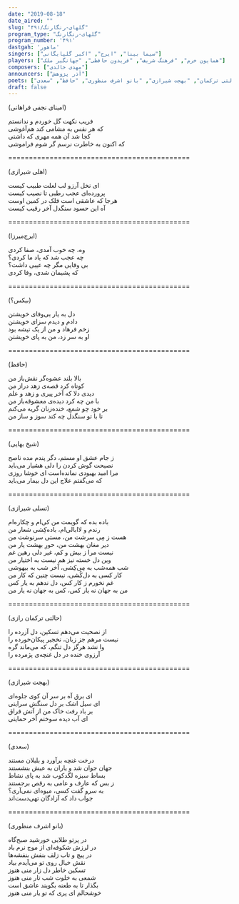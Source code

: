 ```yaml
---
date: "2019-08-18"
date_aired: ""
slug: "گلهای-رنگارنگ/۴۹۱"
program_type: "گلهای-رنگارنگ"
program_number: '۴۹۱'
dastgah: 'ماهور'
singers: ["سیما بینا", "ایرج", "اکبر گلپایگانی"]
players: ["همایون خرم", "فرهنگ شریف", "فریدون حافظی", "جهانگیر ملک"]
composers: ["مهدی خالدی"]
announcers: ["آذر پژوهش"]
poets: ["تسلی شیرازی", "امینای نجفی", "اهلی شیرازی", "ایرج‌میرزا", "بیکس", "شیخ بهایی", "حالتی ترکمان", "بهجت شیرازی", "بانو اشرف منظوری", "حافظ", "سعدی"]
draft: false
---
```


(امینای نجفی فراهانی)  

فریب نکهت گل خوردم و ندانستم  
که هر نفس به مشامی کند هم‌آغوشی  
کجا شد آن همه مهری که داشتی  
که اکنون به خاطرت نرسم گر شوم فراموشی  

============================================  

(اهلی شیرازی)  

ای نخل آرزو لب لعلت طبیب کیست  
پرورده‌ای عجب رطبی تا نصیب کیست  
هرجا که عاشقی است فلک در کمین اوست  
آه این حسود سنگدل آخر رقیب کیست  

============================================  

(ایرج‌میرزا)  

وه، چه خوب آمدی، صفا کردی  
چه عجب شد که یاد ما کردی؟  
بی وفایی مگر چه عیبی داشت؟  
که پشیمان شدی، وفا كردی  

============================================  

(بیکس؟)  

دل به یار بی‌وفای خویشتن  
دادم و دیدم سزای خویشتن  
زخم فرهاد و من از یک تیشه بود  
او به سر زد، من به پای خویشتن  

============================================  

(حافظ)  

بالا بلند عشوه‌گر نقش‌باز من  
کوتاه کرد قصه‌ی زهد دراز من  
دیدی دلا که آخر پیری و زهد و علم  
با من چه کرد دیده‌ی معشوقه‌باز من  
بر خود چو شمع، خنده‌زنان گریه می‌کنم  
تا با تو سنگدل چه کند سوز و ساز من  

============================================  

(شیخ بهایی)  

ز جام عشق او مستم، دگر پندم مده ناصح  
نصیحت گوش کردن را دلی هشیار می‌باید  
مرا امید بهبودی نمانده‌است ای خوشا روزی  
كه می‌گفتم علاج این دل بیمار می‌باید  

============================================  

(تسلی شیرازی)  

باده بده که گویمت من کی‌ام و چکاره‌ام  
رندم و لاا‌با‌لی‌ام، باده‌کِشی شعار من  
هست ز مِی سرشت من، مستی سرنوشت من  
دیر مغان بهشت من، حورِ بهشت یار من  
نیست مرا ز بیش و کم، غیر دلی رهین غم  
وین دل خسته نیز هم نیست به اختیار من  
شب همه‌شب به مِی‌کِشی، آخر شب به بیهوشی  
کار کسی به دل‌کُشی، نیست چنین که کار من  
غم نخورم ز کار کس، دل ندهم به یار کس  
من به جهان نه یار کس، کس به جهان نه یار من  

============================================  

(حالتی ترکمان رازی)  

از نصحیت می‌دهم تسکین، دل آزرده را  
نیست مرهم جز زبان، نخجیر پیکان‌خورده را  
وا نشد هرگز دل تنگم، که می‌ماند گره  
آرزوی خنده در دل غنچه‌ی پژمرده را  

============================================  

(بهجت شیرازی)  

ای برق آه بر سر آن کوی جلوه‌ای  
ای سیل اشک بر دل سنگش سرایتی  
بر باد رفت خاک من از آتش فراق  
ای آب دیده سوختم آخر حمایتی  

============================================  

(سعدی)  

درخت غنچه برآورد و بلبلان مستند  
جهان جوان شد و یاران به عیش بنشستند  
بساط سبزه لگدکوب شد به پای نشاط  
ز بس که عارف و عامی به رقص برجستند  
به سرو گفت کسی، میوه‌ای نمی‌آری؟  
جواب داد که آزادگان تهی‌دست‌اند  

============================================  

(بانو اشرف منظوری)  

در پرتو طلایی خورشید صبح‌گاه  
در لرزش شکوفه‌ای از موج نرم باد  
در پیچ و تاب زلف بنفش بنفشه‌ها  
نقش خیال روی تو می‌آیدم بیاد  
تسکین خاطر دل زار منی هنوز  
شمعی به خلوت شب تار منی هنوز  
بگذار تا به طعنه بگویند عاشق است  
خوشحالم ای پری که تو یار منی هنوز  
